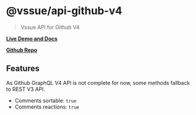 # @vssue/api-github-v4

> Vssue API for Github V4

[__Live Demo and Docs__](https://vssue.js.org)

[__Github Repo__](https://github.com/meteorlxy/vssue)

## Features

As Github GraphQL V4 API is not complete for now, some methods fallback to REST V3 API.

- Comments sortable: `true`
- Comments reactions: `true`
